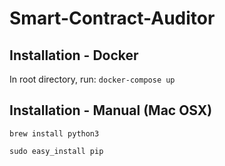 # Smart-Contract-Auditor

## Installation - Docker

In root directory, run:
```docker-compose up```

## Installation - Manual (Mac OSX)
``` brew install python3 ```

``` sudo easy_install pip ```

